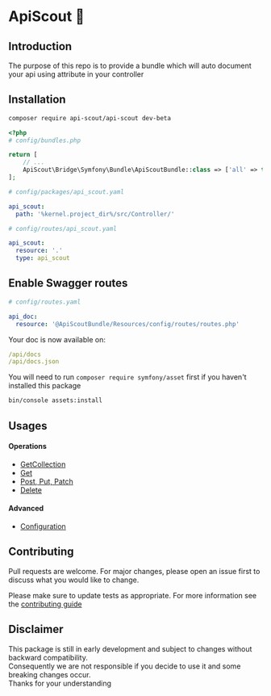 # ApiScout 🤠

## Introduction

The purpose of this repo is to provide a bundle which will
auto document your api using attribute in your controller

## Installation

```bash
composer require api-scout/api-scout dev-beta
```

```php
<?php
# config/bundles.php

return [
    // ...
    ApiScout\Bridge\Symfony\Bundle\ApiScoutBundle::class => ['all' => true]
];
```

```yaml
# config/packages/api_scout.yaml

api_scout:
  path: '%kernel.project_dir%/src/Controller/'
```

```yaml
# config/routes/api_scout.yaml

api_scout:
  resource: '.'
  type: api_scout
```

## Enable Swagger routes

```yaml
# config/routes.yaml

api_doc:
  resource: '@ApiScoutBundle/Resources/config/routes/routes.php'
```

Your doc is now available on:
```yaml
/api/docs
/api/docs.json
```


You will need to run `composer require symfony/asset` first if you haven't installed this package
```bash
bin/console assets:install
```

## Usages

#### Operations
- [GetCollection](docs/Attributes/GetCollection.md)
- [Get](docs/Attributes/Get.md)
- [Post, Put, Patch](docs/Attributes/Update.md)
- [Delete](docs/Attributes/Delete.md)

#### Advanced
- [Configuration](docs/Configuration.md)

## Contributing

Pull requests are welcome. For major changes, please open an issue first to discuss what you would like to change.

Please make sure to update tests as appropriate.
For more information see the [contributing guide](CONTRIBUTING.md)

## Disclaimer

This package is still in early development and subject to changes without backward compatibility. <br />
Consequently we are not responsible if you decide to use it and some breaking changes occur. <br />
Thanks for your understanding
